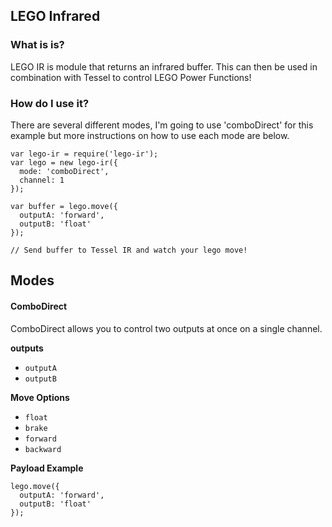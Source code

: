 ## LEGO Infrared

### What is is?
LEGO IR is module that returns an infrared buffer. This can then be used in combination with Tessel to control LEGO Power Functions!

### How do I use it?
There are several different modes, I'm going to use 'comboDirect' for this example but more instructions on how to use each mode are below.

```
var lego-ir = require('lego-ir');
var lego = new lego-ir({
  mode: 'comboDirect',
  channel: 1
});

var buffer = lego.move({
  outputA: 'forward',
  outputB: 'float'
});

// Send buffer to Tessel IR and watch your lego move!
```

## Modes

#### ComboDirect
ComboDirect allows you to control two outputs at once on a single channel.

**outputs**

* `outputA`
* `outputB`

**Move Options**

* `float`
* `brake`
* `forward`
* `backward`

**Payload Example**

```
lego.move({
  outputA: 'forward',
  outputB: 'float'
});
```